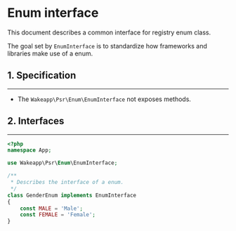 Enum interface
===================

This document describes a common interface for registry enum class.

The goal set by `EnumInterface` is to standardize how frameworks and libraries make use of a
enum.

## 1. Specification
-----------------
- The `Wakeapp\Psr\Enum\EnumInterface` not exposes methods.


## 2. Interfaces
-------------
```php
<?php
namespace App;

use Wakeapp\Psr\Enum\EnumInterface;

/**
 * Describes the interface of a enum.
 */
class GenderEnum implements EnumInterface
{
    const MALE = 'Male';
    const FEMALE = 'Female';
}
```
